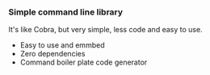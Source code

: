 ### Simple command line library

It's like Cobra, but very simple, less code and easy to use.

- Easy to use and emmbed
- Zero dependencies
- Command boiler plate code generator
